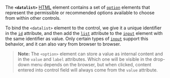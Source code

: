 The **`<datalist>`** [HTML](https://developer.mozilla.org/en-US/docs/Web/HTML) element contains a set of [`option`](option!) elements that represent the permissible or recommended options available to choose from within other controls.

To bind the `<datalist>` element to the control, we give it a unique identifier in the [`id`](https://developer.mozilla.org/en-US/docs/Web/HTML/Global_attributes/id) attribute, and then add the [`list`](https://developer.mozilla.org/en-US/docs/Web/HTML/Element/input#list) attribute to the [`input`](input!) element with the same identifier as value.
Only certain types of [`input`](input!) support this behavior, and it can also vary from browser to browser.

> **Note:** The `<option>` element can store a value as internal content and in the `value` and `label` attributes. Which one will be visible in the drop-down menu depends on the browser, but when clicked, content entered into control field will always come from the `value` attribute.
